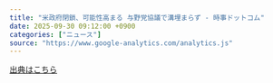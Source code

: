 ```yaml
---
title: "米政府閉鎖、可能性高まる 与野党協議で溝埋まらず - 時事ドットコム"
date: 2025-09-30 09:12:00 +0900
categories: ["ニュース"]
source: "https://www.google-analytics.com/analytics.js"
---
```


[出典はこちら](https://www.google-analytics.com/analytics.js)
